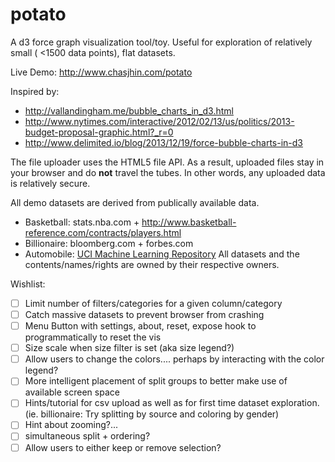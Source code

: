 potato
=======

A d3 force graph visualization tool/toy.  Useful for exploration
of relatively small ( <1500 data points), flat datasets.

Live Demo: http://www.chasjhin.com/potato

Inspired by:
 - http://vallandingham.me/bubble_charts_in_d3.html
 - http://www.nytimes.com/interactive/2012/02/13/us/politics/2013-budget-proposal-graphic.html?_r=0
 - http://www.delimited.io/blog/2013/12/19/force-bubble-charts-in-d3

The file uploader uses the HTML5 file API.  As a result, uploaded files
stay in your browser and do **not** travel the tubes.
In other words, any uploaded data is relatively secure.

All demo datasets are derived from publically available data.
- Basketball: stats.nba.com + http://www.basketball-reference.com/contracts/players.html
- Billionaire: bloomberg.com + forbes.com
- Automobile: [UCI Machine Learning Repository](https://archive.ics.uci.edu/ml/datasets/Automobile)
All datasets and the contents/names/rights are owned by their respective owners.


Wishlist:
- [ ] Limit number of filters/categories for a given column/category
- [ ] Catch massive datasets to prevent browser from crashing
- [ ] Menu Button with settings, about, reset, expose hook to
  programmatically to reset the vis
- [ ] Size scale when size filter is set (aka size legend?)
- [ ] Allow users to change the colors.... perhaps by interacting with
  the color legend?
- [ ] More intelligent placement of split groups to better make use of
  available screen space
- [ ] Hints/tutorial for csv upload as well as for first time dataset
  exploration.  (ie. billionaire: Try splitting by source and coloring
by gender)
- [ ] Hint about zooming?...
- [ ] simultaneous split + ordering?
- [ ] Allow users to either keep or remove selection?
